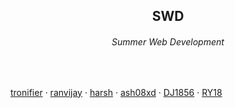 <span align=center>
  <h2>SWD</h2>
  <h6>Summer Web Development</h6><br>
  <p align = "left">
      
  </p>
  <p align="center" style = "display:inline;">
    <a href = "https://github.com/tronifier">tronifier</a>
    ·
    <a href = "https://github.com/munnukumar">ranvijay</a>
    ·
    <a href = "https://github.com/harshrd20">harsh</a>
    ·
    <a href = "https://github.com/anshu2950">ash08xd</a>
    ·
    <a href = "">DJ1856</a>
    ·
    <a href = "">RY18</a>
  </p>
</span>
